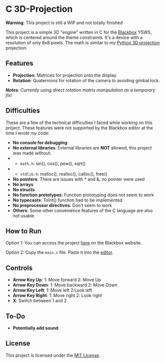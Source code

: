 # C 3D-Projection

**Warning**: This project is still a WIP and not totally finished

This project is a simple 3D "engine" written in C for the [Blackbox](https://blackbox.hackclub.com) YSWS, which is centered around the theme constraints. It's a device with a resolution of only 8x8 pixels. The math is similar to my [Python 3D projection](https://github.com/Illuminum2/pygame-3d-projection) projection. 

## Features

- **Projection**: Matrices for projection onto the display
- **Rotation**: Quaternions for rotation of the camera to avoiding gimbal lock.

_**Notes**: Currently using direct rotation matrix manipulation as a temporary fix!_

## Difficulties

These are a few of the technical difficulties I faced while working on this project. These features were not supported by the Blackbox editor at the time I wrote my code:

- **No console for debugging**:
- **No external libraries**: External libraries are **NOT** allowed, this project was made without:
- - `math.h`: sin(), cos(), pow(), sqrt()
- - `stdlib.h`: malloc(), realloc(), calloc(), free()
- **No pointers**: There are issues with * and &, no pointer were used
- **No arrays**
- **No structs**
- **No function prototypes**: Function prototyping does not seem to work
- **No typecasts**: ToInt() function had to be implemented
- **No preprocessor directives**: Don't seem to work
- **Others**: Some other convenience features of the C language are also not usable

## How to Run

Option 1: You can access the project [here](https://blackbox.hackclub.com/editor/?code=2e5f68) on the Blackbox website.

Option 2: Copy the `main.c` file. Paste it into the [editor](https://blackbox.hackclub.com/editor/).

## Controls

- **Arrow Key Up**: 1: Move forward 2: Move Up
- **Arrow Key Down**: 1: Move backward 2: Move Down
- **Arrow Key Left**: 1: Move left 2:Look left
- **Arrow Key Right**: 1: Move right 2: Look right
- **X**: Switch between 1 and 2

## To-Do

- **Potentially add sound**

## License

This project is licensed under the [MIT License](LICENSE.md).
